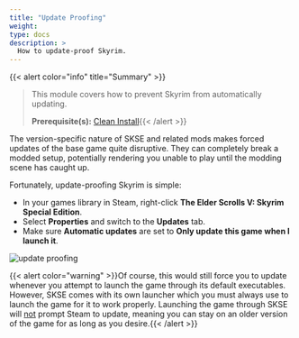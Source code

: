 ```yaml
---
title: "Update Proofing"
weight:
type: docs
description: >
  How to update-proof Skyrim.
---
```


{{< alert color="info" title="Summary" >}}
> This module covers how to prevent Skyrim from automatically updating.<p>
> **Prerequisite(s):** [Clean Install](/bg/additional-modules/clean-install){{< /alert >}}

The version-specific nature of SKSE and related mods makes forced updates of the base game quite disruptive. They can completely break a modded setup, potentially rendering you unable to play until the modding scene has caught up.

Fortunately, update-proofing Skyrim is simple:

- In your games library in Steam, right-click **The Elder Scrolls V: Skyrim Special Edition**.
- Select **Properties** and switch to the **Updates** tab.
- Make sure **Automatic updates** are set to **Only update this game when I launch it**.

![update proofing](/Pictures/bg/additional-modules/update-proofing.png)

{{< alert color="warning" >}}Of course, this would still force you to update whenever you attempt to launch the game through its default executables. However, SKSE comes with its own launcher which you must always use to launch the game for it to work properly. Launching the game through SKSE will <u>not</u> prompt Steam to update, meaning you can stay on an older version of the game for as long as you desire.{{< /alert >}}